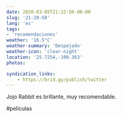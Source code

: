 ```yaml
---
date: 2020-03-05T21:22:56-06:00
slug: '21-20-58'
lang: 'es'
tags:
- 'recomendaciones'
weather: '16.5°C'
weather-summary: 'Despejado'
weather-icon: 'clear-night'
location: '25.7254,-100.363'
photos:

syndication_links:
    - https://brid.gy/publish/twitter
---
```

Jojo Rabbit es brillante, muy recomendable. 

 #películas